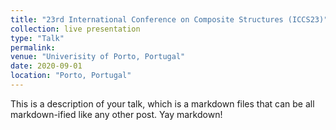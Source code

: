```yaml
---
title: "23rd International Conference on Composite Structures (ICCS23)"
collection: live presentation
type: "Talk"
permalink: 
venue: "Univerisity of Porto, Portugal"
date: 2020-09-01
location: "Porto, Portugal"
---
```


This is a description of your talk, which is a markdown files that can be all markdown-ified like any other post. Yay markdown!
